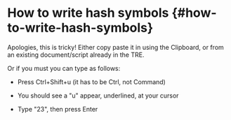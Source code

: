 # How to write hash symbols {#how-to-write-hash-symbols}

Apologies, this is tricky\! Either copy paste it in using the Clipboard, or from an existing document/script already in the TRE.

Or if you must you can type as follows:

* Press Ctrl+Shift+u (it has to be Ctrl, not Command)

* You should see a "u" appear, underlined, at your cursor

* Type "23", then press Enter